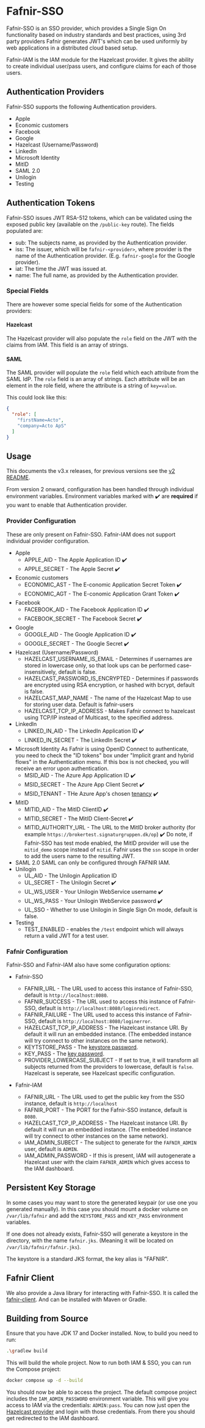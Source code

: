 # Fafnir-SSO
Fafnir-SSO is an SSO provider, which provides a Single Sign On functionality based on industry standards and best
practices, using 3rd party providers Fafnir generates JWT's which can be used uniformly by web applications in a
distributed cloud based setup.

Fafnir-IAM is the IAM module for the Hazelcast provider. It gives the ability to create individual user/pass users,
and configure claims for each of those users.

## Authentication Providers
Fafnir-SSO supports the following Authentication providers.
* Apple
* Economic customers
* Facebook
* Google
* Hazelcast (Username/Password)
* LinkedIn
* Microsoft Identity
* MitID
* SAML 2.0
* Unilogin
* Testing

## Authentication Tokens
Fafnir-SSO issues JWT RSA-512 tokens, which can be validated using the exposed public key (available on the 
`/public-key` route). The fields populated are:
* sub: The subjects name, as provided by the Authentication provider.
* iss: The issuer, which will be `fafnir-<provider>`, where provider is the name of the Authentication provider. (E.g. 
`fafnir-google` for the Google provider).
* iat: The time the JWT was issued at.
* name: The full name, as provided by the Authentication provider.

### Special Fields
There are however some special fields for some of the Authentication providers:

#### Hazelcast
The Hazelcast provider will also populate the `role` field on the JWT with the claims from IAM. This field is an array
of strings.

#### SAML
The SAML provider will populate the `role` field which each attribute from the SAML IdP. The `role` field is an array of
strings. Each attribute will be an element in the role field, where the attribute is a string of `key=value`.

This could look like this:
```JSON
{
  "role": [
    "firstName=Acto",
    "company=Acto ApS"
  ]
}
```

## Usage
This documents the v3.x releases, for previous versions see the [v2 README](https://github.com/actoaps/fafnir-sso/blob/master/README-v2.md).

From version 2 onward, configuration has been handled through individual environment variables. Environment variables
marked with :heavy_check_mark: are **required** if you want to enable that Authentication provider.

### Provider Configuration
These are only present on Fafnir-SSO. Fafnir-IAM does not support individual provider configuration. 
* Apple
  * APPLE_AID - The Apple Application ID :heavy_check_mark:
  * APPLE_SECRET - The Apple Secret :heavy_check_mark:
* Economic customers
  * ECONOMIC_AST - The E-conomic Application Secret Token :heavy_check_mark:
  * ECONOMIC_AGT - The E-conomic Application Grant Token :heavy_check_mark:
* Facebook
  * FACEBOOK_AID - The Facebook Application ID :heavy_check_mark:
  * FACEBOOK_SECRET - The Facebook Secret :heavy_check_mark:
* Google
  * GOOGLE_AID - The Google Application ID :heavy_check_mark:
  * GOOGLE_SECRET - The Google Secret :heavy_check_mark:
* Hazelcast (Username/Password)
  * HAZELCAST_USERNAME_IS_EMAIL - Determines if usernames are stored in lowercase only, so that look ups can be performed case-insensitively, default is false.
  * HAZELCAST_PASSWORD_IS_ENCRYPTED - Determines if passwords are encrypted using RSA encryption, or hashed with bcrypt, default is false.
  * HAZELCAST_MAP_NAME - The name of the Hazelcast Map to use for storing user data. Default is fafnir-users
  * HAZELCAST_TCP_IP_ADDRESS - Makes Fafnir connect to hazelcast using TCP/IP instead of Multicast, to the specified address.
* LinkedIn
  * LINKED_IN_AID - The LinkedIn Application ID :heavy_check_mark:
  * LINKED_IN_SECRET - The LinkedIn Secret :heavy_check_mark:
* Microsoft Identity
As Fafnir is using OpenID Connect to authenticate, you need to check the "ID tokens" box under "Implicit grant and 
hybrid flows" in the Authentication menu. If this box is not checked, you will receive an error upon authentication.
  * MSID_AID - The Azure App Application ID :heavy_check_mark:
  * MSID_SECRET - The Azure App Client Secret :heavy_check_mark:
  * MSID_TENANT - THe Azure App's chosen [tenancy](https://learn.microsoft.com/en-us/azure/active-directory/develop/active-directory-v2-protocols#endpoints)
:heavy_check_mark:
* MitID
  * MITID_AID - The MitID ClientID :heavy_check_mark:
  * MITID_SECRET - The MitID Client-Secret :heavy_check_mark:
  * MITID_AUTHORITY_URL - The URL to the MitID broker authority (for example `https://brokertest.signaturgruppen.dk/op`) :heavy_check_mark:
Do note, if Fafnir-SSO has test mode enabled, the MitID provider will use the `mitid_demo` scope instead of `mitid`.
Fafnir uses the `ssn` scope in order to add the users name to the resulting JWT.
* SAML 2.0
SAML can only be configured through FAFNIR IAM.
* Unilogin
  * UL_AID - The Unilogin Application ID
  * UL_SECRET - The Unilogin Secret :heavy_check_mark:
  * UL_WS_USER - Your Unilogin WebService username :heavy_check_mark:
  * UL_WS_PASS - Your Unilogin WebService password :heavy_check_mark:
  * UL_SSO - Whether to use Unilogin in Single Sign On mode, default is false.
* Testing
  * TEST_ENABLED - enables the `/test` endpoint which will always return a valid JWT for a test user.

### Fafnir Configuration
Fafnir-SSO and Fafnir-IAM also have some configuration options:

* Fafnir-SSO
  * FAFNIR_URL - The URL used to access this instance of Fafnir-SSO, default is `http://localhost:8080`.
  * FAFNIR_SUCCESS - The URL used to access this instance of Fafnir-SSO, default is `http://localhost:8080/loginredirect`.
  * FAFNIR_FAILURE - The URL used to access this instance of Fafnir-SSO, default is `http://localhost:8080/loginerror`.
  * HAZELCAST_TCP_IP_ADDRESS - The Hazelcast instance URI. By default it will run an embedded instance. (The embedded
instance will try connect to other instances on the same network).
  * KEYTSTORE_PASS - The [keystore password](#persistent-key-storage).
  * KEY_PASS - The [key password](#persistent-key-storage).
  * PROVIDER_LOWERCASE_SUBJECT - If set to true, it will transform all subjects returned from the providers to lowercase,
default is `false`. Hazelcast is seperate, see Hazelcast specific configuration.

* Fafnir-IAM
  * FAFNIR_URL - The URL used to get the public key from the SSO instance, default is `http://localhost`
  * FAFNIR_PORT - The PORT for the Fafnir-SSO instance, default is `8080`.
  * HAZELCAST_TCP_IP_ADDRESS - The Hazelcast instance URI. By default it will run an embedded instance. (The embedded
    instance will try connect to other instances on the same network).
  * IAM_ADMIN_SUBECT - The subject to generate for the `FAFNIR_ADMIN` user, default is `ADMIN`.
  * IAM_ADMIN_PASSWORD - If this is present, IAM will autogenerate a Hazelcast user with the claim `FAFNIR_ADMIN` which
gives access to the IAM dashboard.


## Persistent Key Storage
In some cases you may want to store the generated keypair (or use one you generated manually). In this case you should
mount a docker volume on `/var/lib/fafnir` and add the `KEYSTORE_PASS` and `KEY_PASS` environment variables.

If one does not already exists, Fafnir-SSO will generate a keystore in the directory, with the name `fafnir.jks`. 
(Meaning it will be located on `/var/lib/fafnir/fafnir.jks`).

The keystore is a standard JKS format, the key alias is "FAFNIR".

## Fafnir Client
We also provide a Java library for interacting with Fafnir-SSO. It is called the 
[fafnir-client](https://mvnrepository.com/artifact/dk.acto/fafnir-client). And can be installed with Maven or Gradle.

## Building from Source
Ensure that you have JDK 17 and Docker installed. Now, to build you need to run:
```Bash
.\gradlew build
```
This will build the whole project. Now to run both IAM & SSO, you can run the Compose project:
```Bash
docker compose up -d --build
```
You should now be able to access the project. The default compose project includes the `IAM_ADMIN_PASSWORD` environment
variable. This will give you access to IAM via the credentials: `ADMIN:pass`. You can now just open the
[Hazelcast provider](http://localhost:8080/hazelcast/login) and login with those credentials. From there you should get
redirected to the IAM dashboard.
